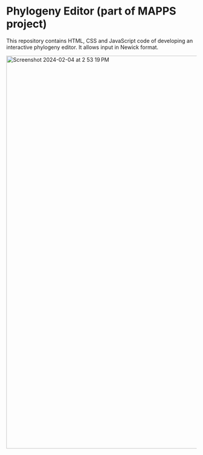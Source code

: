 # Phylogeny Editor (part of MAPPS project)

This repository contains HTML, CSS and JavaScript code of developing an interactive phylogeny editor. It allows input in Newick format.


<img width="1039" alt="Screenshot 2024-02-04 at 2 53 19 PM" src="https://github.com/mrizwanriaz/InteractivePhylogenyEditor/assets/77746474/e74ff0e9-aa19-48a9-9dd3-9b44888dd3b4">
